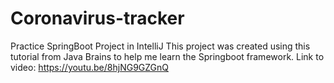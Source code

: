 # Coronavirus-tracker
Practice SpringBoot Project in IntelliJ
This project was created using this tutorial from Java Brains to help me learn the Springboot framework.
Link to video: https://youtu.be/8hjNG9GZGnQ
